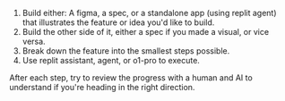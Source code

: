 1. Build either: A figma, a spec, or a standalone app (using replit agent) that
   illustrates the feature or idea you'd like to build.
2. Build the other side of it, either a spec if you made a visual, or vice versa.
3. Break down the feature into the smallest steps possible.
4. Use replit assistant, agent, or o1-pro to execute.

After each step, try to review the progress with a human and AI to understand if
you're heading in the right direction.
